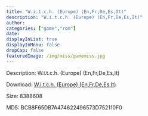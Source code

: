 ```yaml
---
title: "W.i.t.c.h. (Europe) (En,Fr,De,Es,It)"
description: "W.i.t.c.h. (Europe) (En,Fr,De,Es,It)"
author: 
categories: ["game","rom"]
date: 
displayInList: true
displayInMenu: false
dropCap: false
featuredImage: /img/miss/gamemiss.jpg
---
```


Description: W.i.t.c.h. (Europe) (En,Fr,De,Es,It)

Download: <a style="text-decoration:underline;" href="https://mega.nz/#!KWRQXQ5R!WgeElqpsuUvi5aFdgK_JFif8mKBrmDbTJOc71UqV33A" target = "_blank" rel = "nofollow" > W.i.t.c.h. (Europe) (En,Fr,De,Es,It)</a>

Size: 8388608

MD5: BCB8F65DB7A474622496573D752110F0

